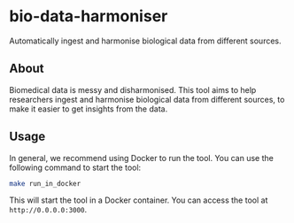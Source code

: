# bio-data-harmoniser

Automatically ingest and harmonise biological data from different sources.

## About

Biomedical data is messy and disharmonised. This tool aims to help researchers ingest and harmonise biological data from
different sources, to make it easier to get insights from the data.

## Usage

In general, we recommend using Docker to run the tool. You can use the following command to start the tool:

```bash
make run_in_docker
```

This will start the tool in a Docker container. You can access the tool at `http://0.0.0.0:3000`.
